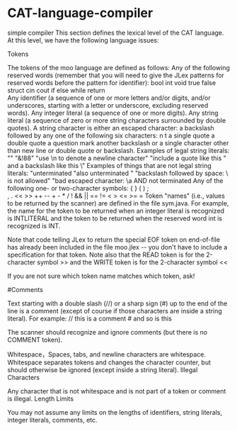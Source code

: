 # CAT-language-compiler
simple compiler
This section defines the lexical level of the CAT language. At this level, we have the following language issues:

Tokens

The tokens of the moo language are defined as follows:
Any of the following reserved words (remember that you will need to give the JLex patterns for reserved words before the pattern for identifier):
bool  int   void  true  false  struct
cin   cout  if    else  while  return  
Any identifier (a sequence of one or more letters and/or digits, and/or underscores, starting with a letter or underscore, excluding reserved words).
Any integer literal (a sequence of one or more digits).
Any string literal (a sequence of zero or more string characters surrounded by double quotes). A string character is either
an escaped character: a backslash followed by any one of the following six characters:
n
t
a single quote
a double quote
a question mark
another backslash
or
a single character other than new line or double quote or backslash.
Examples of legal string literals:
""
"&!88"
"use \n to denote a newline character"
"include a quote like this \" and a backslash like this \\"
Examples of things that are not legal string literals:
"unterminated
"also unterminated \"
"backslash followed by space: \ is not allowed"
"bad escaped character: \a AND not terminated
Any of the following one- or two-character symbols:
{      }      (      )      ;      
,      .      <<     >>     ++
--     +      -      *      /
!      &&     ||     ==     !=
<      >      <=     >=     =
Token "names" (i.e., values to be returned by the scanner) are defined in the file sym.java. For example, the name for the token to be returned when an integer literal is recognized is INTLITERAL and the token to be returned when the reserved word int is recognized is INT.

Note that code telling JLex to return the special EOF token on end-of-file has already been included in the file moo.jlex -- you don't have to include a specification for that token. Note also that the READ token is for the 2-character symbol >> and the WRITE token is for the 2-character symbol <<

If you are not sure which token name matches which token, ask!

#Comments

Text starting with a double slash (//) or a sharp sign (#) up to the end of the line is a comment (except of course if those characters are inside a string literal). For example:
// this is a comment        # and so is this

The scanner should recognize and ignore comments (but there is no COMMENT token).

Whitespace，Spaces, tabs, and newline characters are whitespace. Whitespace separates tokens and changes the character counter, but should otherwise be ignored (except inside a string literal).
Illegal Characters

Any character that is not whitespace and is not part of a token or comment is illegal.
Length Limits

You may not assume any limits on the lengths of identifiers, string literals, integer literals, comments, etc.
